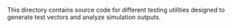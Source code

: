 This directory contains source code for different testing utilities designed to generate test vectors and analyze simulation outputs.